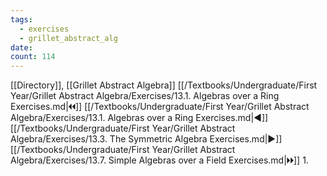 ```yaml
---
tags:
  - exercises
  - grillet_abstract_alg
date:
count: 114
---
```

[[Directory]], [[Grillet Abstract Algebra]]
[[/Textbooks/Undergraduate/First Year/Grillet Abstract Algebra/Exercises/13.1. Algebras over a Ring Exercises.md|🞀🞀]] [[/Textbooks/Undergraduate/First Year/Grillet Abstract Algebra/Exercises/13.1. Algebras over a Ring Exercises.md|◀]] [[/Textbooks/Undergraduate/First Year/Grillet Abstract Algebra/Exercises/13.3. The Symmetric Algebra Exercises.md|▶]] [[/Textbooks/Undergraduate/First Year/Grillet Abstract Algebra/Exercises/13.7. Simple Algebras over a Field Exercises.md|🞂🞂]]
1. 